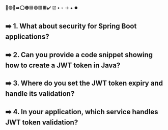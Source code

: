 🔵🟢🔴➡️⭕🟠🟦🟣🟥🟧✔️ ☑️ • ‣ → ⁕ ⏺️

## ➡️ 1. What about security for Spring Boot applications?

## ➡️ 2. Can you provide a code snippet showing how to create a JWT token in Java?

## ➡️ 3. Where do you set the JWT token expiry and handle its validation?

## ➡️ 4. In your application, which service handles JWT token validation?
